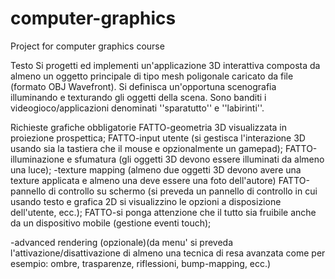 # computer-graphics
 Project for computer graphics course

Testo
Si progetti ed implementi un'applicazione 3D interattiva composta da almeno un oggetto principale di tipo mesh poligonale caricato da file (formato OBJ Wavefront). Si definisca un'opportuna scenografia illuminando e texturando gli oggetti della scena. Sono banditi i videogioco/applicazioni denominati ''sparatutto'' e ''labirinti''.

Richieste grafiche obbligatorie
FATTO-geometria 3D visualizzata in proiezione prospettica;
FATTO-input utente (si gestisca l'interazione 3D usando sia la tastiera che il mouse e opzionalmente un gamepad);
FATTO-illuminazione e sfumatura (gli oggetti 3D devono essere illuminati da almeno una luce);
-texture mapping (almeno due oggetti 3D devono avere una texture applicata e almeno una deve essere una foto dell'autore)
FATTO-pannello di controllo su schermo (si preveda un pannello di controllo in cui usando testo e grafica 2D si visualizzino le opzioni a disposizione dell'utente, ecc.);
FATTO-si ponga attenzione che il tutto sia fruibile anche da un dispositivo mobile (gestione eventi touch);



-advanced rendering (opzionale)(da menu' si preveda l'attivazione/disattivazione di almeno una tecnica di resa avanzata come per esempio: ombre, trasparenze, riflessioni, bump-mapping, ecc.) 